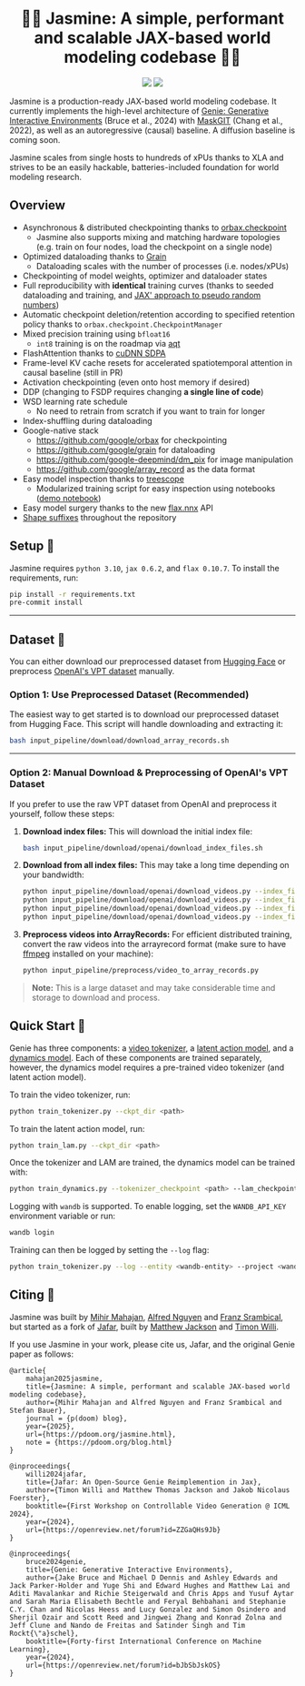 <h1 align="center">🧞‍♀️ Jasmine: A simple, performant and scalable JAX-based world modeling codebase 🧞‍♀️</h1>

<p align="center">
    <a href= "https://github.com/FLAIROx/jafar/blob/main/LICENSE">
        <img src="https://img.shields.io/badge/license-Apache2.0-blue.svg" /></a>
    <a href= "https://github.com/psf/black">
        <img src="https://img.shields.io/badge/code%20style-black-000000.svg" /></a>
</p>

Jasmine is a production-ready JAX-based world modeling codebase. It currently implements the high-level architecture of [Genie: Generative Interactive Environments](https://arxiv.org/abs/2402.15391) (Bruce et al., 2024) with [MaskGIT](https://arxiv.org/abs/2202.04200) (Chang et al., 2022), as well as an autoregressive (causal) baseline. A diffusion baseline is coming soon.

Jasmine scales from single hosts to hundreds of xPUs thanks to XLA and strives to be an easily hackable, batteries-included foundation for world modeling research.

<h2 name="overview" id="overview">Overview</h2>

- Asynchronous & distributed checkpointing thanks to [orbax.checkpoint](https://github.com/google/orbax)
    - Jasmine also supports mixing and matching hardware topologies (e.g. train on four nodes, load the checkpoint on a single node)
- Optimized dataloading thanks to [Grain](https://github.com/google/grain)
    - Dataloading scales with the number of processes (i.e. nodes/xPUs)
- Checkpointing of model weights, optimizer and dataloader states
- Full reproducibility with **identical** training curves (thanks to seeded dataloading and training, and [JAX' approach to pseudo random numbers](https://docs.jax.dev/en/latest/random-numbers.html))
- Automatic checkpoint deletion/retention according to specified retention policy thanks to `orbax.checkpoint.CheckpointManager`
- Mixed precision training using `bfloat16`
    - `int8` training is on the roadmap via [aqt](https://github.com/google/aqt)
- FlashAttention thanks to [cuDNN SDPA](https://github.com/jax-ml/jax/blob/a155c5a9997924170e0067d552351a9833c12c11/jax/_src/cudnn/fused_attention_stablehlo.py#L842)
- Frame-level KV cache resets for accelerated spatiotemporal attention in causal baseline (still in PR)
- Activation checkpointing (even onto host memory if desired)
- DDP (changing to FSDP requires changing **a single line of code**)
- WSD learning rate schedule
    -  No need to retrain from scratch if you want to train for longer
- Index-shuffling during dataloading
- Google-native stack
    - https://github.com/google/orbax for checkpointing
    - https://github.com/google/grain for dataloading
    - https://github.com/google-deepmind/dm_pix for image manipulation
    - https://github.com/google/array_record as the data format
- Easy model inspection thanks to [treescope](https://github.com/google-deepmind/treescope)
    - Modularized training script for easy inspection using notebooks ([demo notebook](https://colab.research.google.com/drive/1zHkciFIZxXloJgue9F5LtFlA0m00rJIf?usp=sharing))
- Easy model surgery thanks to the new [flax.nnx](https://flax.readthedocs.io/en/latest/migrating/linen_to_nnx.html) API
- [Shape suffixes](https://medium.com/@NoamShazeer/shape-suffixes-good-coding-style-f836e72e24fd) throughout the repository

<h2 name="start" id="start">Setup 🧗</h2>

Jasmine requires `python 3.10`, `jax 0.6.2`, and `flax 0.10.7`. To install the requirements, run:

```bash
pip install -r requirements.txt
pre-commit install
```

---

<h2 name="dataset" id="dataset">Dataset 📂</h2>

You can either download our preprocessed dataset from [Hugging Face](https://huggingface.co/datasets/p-doom/open_ai_minecraft_arrayrecords_chunked) or preprocess [OpenAI's VPT dataset](https://github.com/openai/Video-Pre-Training) manually.

### Option 1: Use Preprocessed Dataset (Recommended)

The easiest way to get started is to download our preprocessed dataset from Hugging Face. This script will handle downloading and extracting it:

```bash
bash input_pipeline/download/download_array_records.sh
```

---

### Option 2: Manual Download & Preprocessing of OpenAI's VPT Dataset

If you prefer to use the raw VPT dataset from OpenAI and preprocess it yourself, follow these steps:

1. **Download index files:**
   This will download the initial index file:

   ```bash
   bash input_pipeline/download/openai/download_index_files.sh
   ```

2. **Download from all index files:**
   This may take a long time depending on your bandwidth:

   ```bash
   python input_pipeline/download/openai/download_videos.py --index_file_path data/open_ai_index_files/all_7xx_Apr_6.json
   python input_pipeline/download/openai/download_videos.py --index_file_path data/open_ai_index_files/all_8xx_Jun_29.json
   python input_pipeline/download/openai/download_videos.py --index_file_path data/open_ai_index_files/all_9xx_Jun_29.json
   python input_pipeline/download/openai/download_videos.py --index_file_path data/open_ai_index_files/all_10xx_Jun_29.json
   ```

3. **Preprocess videos into ArrayRecords:**
   For efficient distributed training, convert the raw videos into the arrayrecord format (make sure to have [ffmpeg](https://github.com/FFmpeg/FFmpeg) installed on your machine):

   ```bash
   python input_pipeline/preprocess/video_to_array_records.py
   ```

> **Note:** This is a large dataset and may take considerable time and storage to download and process.


<h2 name="train" id="train">Quick Start 🚀 </h2>

Genie has three components: a [video tokenizer](models/tokenizer.py), a [latent action model](models/lam.py), and a [dynamics model](models/dynamics.py). Each of these components are trained separately, however, the dynamics model requires a pre-trained video tokenizer (and latent action model).

To train the video tokenizer, run:

```bash
python train_tokenizer.py --ckpt_dir <path>
```

To train the latent action model, run:

```bash
python train_lam.py --ckpt_dir <path>
```

Once the tokenizer and LAM are trained, the dynamics model can be trained with:

```bash
python train_dynamics.py --tokenizer_checkpoint <path> --lam_checkpoint <path>
```

Logging with `wandb` is supported. To enable logging, set the `WANDB_API_KEY` environment variable or run:

```bash
wandb login
```

Training can then be logged by setting the `--log` flag:

```bash
python train_tokenizer.py --log --entity <wandb-entity> --project <wandb-project>
```

<h2 name="cite" id="cite">Citing 📜 </h2>

Jasmine was built by [Mihir Mahajan](https://maharajamihir.github.io/), [Alfred Nguyen](https://avocadoali.github.io/) and [Franz Srambical](https://srambical.fr/), but started as a fork of [Jafar](https://github.com/flairox/jafar), built by [Matthew Jackson](https://matthewtjackson.com) and [Timon Willi](https://www.timonwilli.com).

If you use Jasmine in your work, please cite us, Jafar, and the original Genie paper as follows:

```
@article{
    mahajan2025jasmine,
    title={Jasmine: A simple, performant and scalable JAX-based world modeling codebase},
    author={Mihir Mahajan and Alfred Nguyen and Franz Srambical and Stefan Bauer},
    journal = {p(doom) blog},
    year={2025},
    url={https://pdoom.org/jasmine.html},
    note = {https://pdoom.org/blog.html}
}
```
```
@inproceedings{
    willi2024jafar,
    title={Jafar: An Open-Source Genie Reimplemention in Jax},
    author={Timon Willi and Matthew Thomas Jackson and Jakob Nicolaus Foerster},
    booktitle={First Workshop on Controllable Video Generation @ ICML 2024},
    year={2024},
    url={https://openreview.net/forum?id=ZZGaQHs9Jb}
}
```
```
@inproceedings{
    bruce2024genie,
    title={Genie: Generative Interactive Environments},
    author={Jake Bruce and Michael D Dennis and Ashley Edwards and Jack Parker-Holder and Yuge Shi and Edward Hughes and Matthew Lai and Aditi Mavalankar and Richie Steigerwald and Chris Apps and Yusuf Aytar and Sarah Maria Elisabeth Bechtle and Feryal Behbahani and Stephanie C.Y. Chan and Nicolas Heess and Lucy Gonzalez and Simon Osindero and Sherjil Ozair and Scott Reed and Jingwei Zhang and Konrad Zolna and Jeff Clune and Nando de Freitas and Satinder Singh and Tim Rockt{\"a}schel},
    booktitle={Forty-first International Conference on Machine Learning},
    year={2024},
    url={https://openreview.net/forum?id=bJbSbJskOS}
}
```
